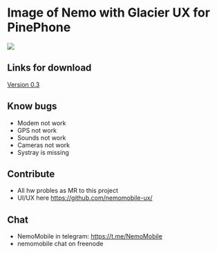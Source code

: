# Image of Nemo with Glacier UX for PinePhone

![](https://sun9-27.userapi.com/c857120/v857120923/864de/SNCA5M9pCPk.jpg)


## Links for download

[Version 0.3](https://yadi.sk/d/uZgrqVtCrH5Ifg)

## Know bugs

* Modem not work
* GPS not work
* Sounds not work
* Cameras not work
* Systray is missing

## Contribute
* All hw probles as MR to this project
* UI/UX here https://github.com/nemomobile-ux/

## Chat
* NemoMobile in telegram: https://t.me/NemoMobile
* nemomobile chat on freenode

